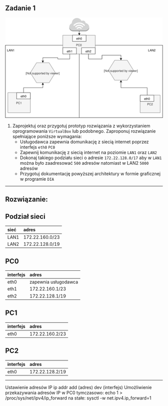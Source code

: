 Zadanie 1
---------

![zadanie 1](zadanie-1.svg)

1. Zaprojektuj oraz przygotuj prototyp rozwiązania z wykorzystaniem oprogramowania ``VirtualBox`` lub podobnego. 
Zaproponuj rozwiązanie spełniające poniższe wymagania:
   * Usługodawca zapewnia domunikację z siecią internet poprzez interfejs ``eth0`` ``PC0``
   * Zapewnij komunikację z siecią internet na poziomie ``LAN1`` oraz ``LAN2``
   * Dokonaj takiego podziału sieci o adresie ``172.22.128.0/17`` aby w ``LAN1`` można było zaadresować ``500`` adresów natomiast w LAN2 ``5000`` adresów    
   * Przygotuj dokumentację powyższej architektury w formie graficznej w programie ``DIA``
---------
Rozwiązanie:
---------
Podział sieci 
-------------
| sieć | adres |
|:-----|:------|
| LAN1 | 172.22.160.0/23 |
| LAN2 | 172.22.128.0/19 |

PC0
---
|  interfejs   | adres  |
|:-------------| :------| 
| eth0 | zapewnia usługodawca |
| eth1 | 172.22.160.1/23  |
| eth2 | 172.22.128.1/19  |

PC1
---
|  interfejs   | adres  |
|:-------------| :------| 
| eth0 | 172.22.160.2/23 |

PC2
---
|  interfejs   | adres  |
|:-------------| :------| 
| eth0 | 172.22.128.2/19 |

--------------
Ustawienie adresów IP 
ip addr add (adres) dev (interfejs) 
Umożliwienie przekazywania adresów IP w PC0
tymczasowo: 
echo 1 > /proc/sys/net/ipv4/ip_forward
na stałe: 
sysctl -w net.ipv4.ip_forward=1


